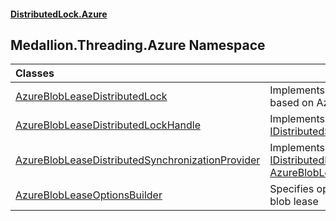 #### [DistributedLock.Azure](README.md 'README')

## Medallion.Threading.Azure Namespace

| Classes | |
| :--- | :--- |
| [AzureBlobLeaseDistributedLock](AzureBlobLeaseDistributedLock.md 'Medallion.Threading.Azure.AzureBlobLeaseDistributedLock') | Implements a [IDistributedLock](https://github.com/madelson/DistributedLock/tree/default-documentation/docs/api/DistributedLock.Core/IDistributedLock.md 'Medallion.Threading.IDistributedLock') based on Azure blob leases |
| [AzureBlobLeaseDistributedLockHandle](AzureBlobLeaseDistributedLockHandle.md 'Medallion.Threading.Azure.AzureBlobLeaseDistributedLockHandle') | Implements [IDistributedSynchronizationHandle](https://github.com/madelson/DistributedLock/tree/default-documentation/docs/api/DistributedLock.Core/IDistributedSynchronizationHandle.md 'Medallion.Threading.IDistributedSynchronizationHandle') |
| [AzureBlobLeaseDistributedSynchronizationProvider](AzureBlobLeaseDistributedSynchronizationProvider.md 'Medallion.Threading.Azure.AzureBlobLeaseDistributedSynchronizationProvider') | Implements [IDistributedLockProvider](https://github.com/madelson/DistributedLock/tree/default-documentation/docs/api/DistributedLock.Core/IDistributedLockProvider.md 'Medallion.Threading.IDistributedLockProvider') for [AzureBlobLeaseDistributedLock](AzureBlobLeaseDistributedLock.md 'Medallion.Threading.Azure.AzureBlobLeaseDistributedLock') |
| [AzureBlobLeaseOptionsBuilder](AzureBlobLeaseOptionsBuilder.md 'Medallion.Threading.Azure.AzureBlobLeaseOptionsBuilder') | Specifies options for an Azure blob lease |
